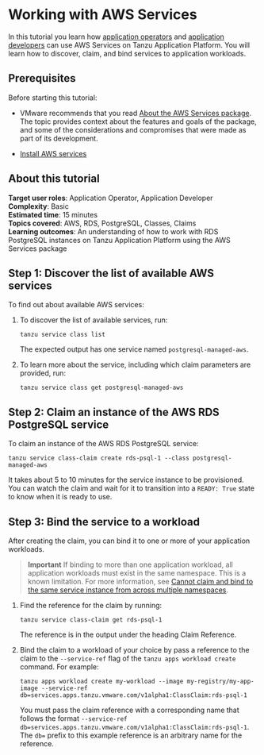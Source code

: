 # Working with AWS Services

In this tutorial you learn how [application operators](../../services-toolkit/reference/terminology-and-user-roles.hbs.md#ao)
and [application developers](../../services-toolkit/reference/terminology-and-user-roles.hbs.md#ad)
can use AWS Services on Tanzu Application Platform.
You will learn how to discover, claim, and bind services to application workloads.

## <a id="prerequisites"></a>Prerequisites

Before starting this tutorial:

- VMware recommends that you read [About the AWS Services package](../concepts/about-aws-services.hbs.md).
  The topic provides context about the features and goals of the package, and some of the
  considerations and compromises that were made as part of its development.

- [Install AWS services](../install-aws-services.hbs.md)

## <a id="about"></a> About this tutorial

**Target user roles**:      Application Operator, Application Developer<br />
**Complexity**:             Basic<br />
**Estimated time**:         15 minutes<br />
**Topics covered**:         AWS, RDS, PostgreSQL, Classes, Claims<br />
**Learning outcomes**:      An understanding of how to work with RDS PostgreSQL instances on Tanzu Application Platform using the AWS Services package<br />

## <a id="discover-services"></a> Step 1: Discover the list of available AWS services

To find out about available AWS services:

1. To discover the list of available services, run:

    ```console
    tanzu service class list
    ```

    The expected output has one service named `postgresql-managed-aws`.

1. To learn more about the service, including which claim parameters are provided, run:

    ```console
    tanzu service class get postgresql-managed-aws
    ```

## <a id="create-a-claim"></a> Step 2: Claim an instance of the AWS RDS PostgreSQL service

To claim an instance of the AWS RDS PostgreSQL service:

```console
tanzu service class-claim create rds-psql-1 --class postgresql-managed-aws
```

It takes about 5 to 10 minutes for the service instance to be provisioned.
You can watch the claim and wait for it to transition into a `READY: True` state to know when it is
ready to use.

## <a id="bind-to-workload"></a> Step 3: Bind the service to a workload

After creating the claim, you can bind it to one or more of your application workloads.

> **Important** If binding to more than one application workload, all application workloads must
> exist in the same namespace. This is a known limitation. For more information, see
> [Cannot claim and bind to the same service instance from across multiple namespaces](../../services-toolkit/reference/known-limitations.hbs.md#multi-workloads).

1. Find the reference for the claim by running:

    ```console
    tanzu service class-claim get rds-psql-1
    ```

    The reference is in the output under the heading Claim Reference.

1. Bind the claim to a workload of your choice by pass a reference to the claim to the `--service-ref`
   flag of the `tanzu apps workload create` command. For example:

    ```console
    tanzu apps workload create my-workload --image my-registry/my-app-image --service-ref db=services.apps.tanzu.vmware.com/v1alpha1:ClassClaim:rds-psql-1
    ```

    You must pass the claim reference with a corresponding name that follows the format
    `--service-ref db=services.apps.tanzu.vmware.com/v1alpha1:ClassClaim:rds-psql-1`.
    The `db=` prefix to this example reference is an arbitrary name for the reference.
